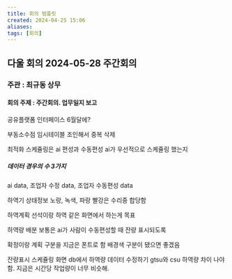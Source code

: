 ```yaml
---
title: 회의 템플릿
created: 2024-04-25 15:06
aliases: 
tags: [회의]
---
```

## 다울 회의 2024-05-28 주간회의
### 주관 : 최규동 상무
#### 회의 주제 : 주간회의. 업무일지 보고
공유플랫폼 인터페이스 6월달에?

부동소수점
임시테이블
조인해서 중복 삭제

최적화
스케쥴링은 ai 편성과 수동편성
ai가 우선적으로 스케쥴링 했는지

##### 데이터 경우의 수 3가지
ai data, 
조업자 수정 data, 
조업자 수동편성 data

하역기 상태정보
노랑, 녹색, 파랑
빨강은 수리중 합당함

하역계획 선석이랑 하역 같은 화면에서 하는게 목표

하역량 배분 보통은 ai가
사람이 수동편성할 때 잔량 표시되도록

확정이랑 계획 구분을 지금은 폰트로 함
배경색 구분이 됐으면 좋겠음

잔량표시
스케쥴링 화면
db에서 하역량 데이터 수정하기
gtsu와 csu 하역량 차이 나야함.
지금은 시간당 작업량이 너무 비슷해.

